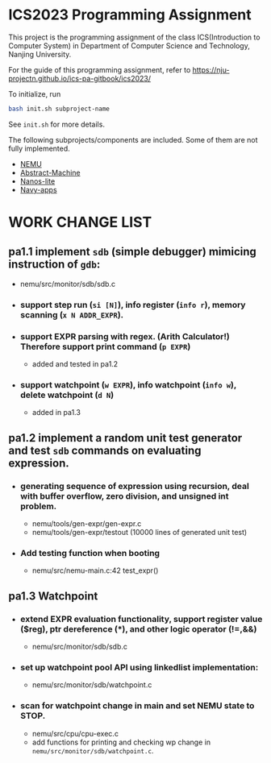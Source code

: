 # ICS2023 Programming Assignment

This project is the programming assignment of the class ICS(Introduction to Computer System)
in Department of Computer Science and Technology, Nanjing University.

For the guide of this programming assignment,
refer to https://nju-projectn.github.io/ics-pa-gitbook/ics2023/

To initialize, run
```bash
bash init.sh subproject-name
```
See `init.sh` for more details.

The following subprojects/components are included. Some of them are not fully implemented.
* [NEMU](https://github.com/NJU-ProjectN/nemu)
* [Abstract-Machine](https://github.com/NJU-ProjectN/abstract-machine)
* [Nanos-lite](https://github.com/NJU-ProjectN/nanos-lite)
* [Navy-apps](https://github.com/NJU-ProjectN/navy-apps)




# WORK CHANGE LIST

## pa1.1 implement `sdb` (simple debugger) mimicing instruction of `gdb`:  
- nemu/src/monitor/sdb/sdb.c
- ### support step run (`si [N]`), info register (`info r`), memory scanning (`x N ADDR_EXPR`).
- ### support EXPR parsing with regex. (Arith Calculator!) Therefore support print command (`p EXPR`)
    - added and tested in pa1.2
- ### support watchpoint (`w EXPR`), info watchpoint (`info w`), delete watchpoint (`d N`)
    - added in pa1.3

## pa1.2 implement a random unit test generator and test `sdb` commands on evaluating expression.
- ### generating sequence of expression using recursion, deal with buffer overflow, zero division, and unsigned int problem. 
    - nemu/tools/gen-expr/gen-expr.c
    - nemu/tools/gen-expr/testout (10000 lines of generated unit test)
- ### Add testing function when booting
    - nemu/src/nemu-main.c:42 test_expr()
## pa1.3 Watchpoint
- ### extend EXPR evaluation functionality, support register value ($reg), ptr dereference (*), and other logic operator (!=,&&)
    - nemu/src/monitor/sdb/sdb.c
- ### set up watchpoint pool API using linkedlist implementation:
    - nemu/src/monitor/sdb/watchpoint.c
- ### scan for watchpoint change in main and set NEMU state to STOP.
    - nemu/src/cpu/cpu-exec.c
    - add functions for printing and checking wp change in `nemu/src/monitor/sdb/watchpoint.c`.